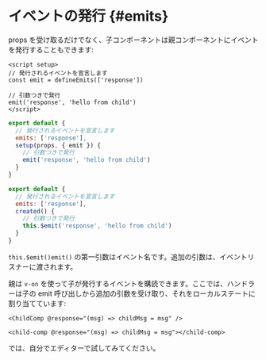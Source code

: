 # イベントの発行 {#emits}

props を受け取るだけでなく、子コンポーネントは親コンポーネントにイベントを発行することもできます:

<div class="composition-api">
<div class="sfc">

```vue
<script setup>
// 発行されるイベントを宣言します
const emit = defineEmits(['response'])

// 引数つきで発行
emit('response', 'hello from child')
</script>
```

</div>

<div class="html">

```js
export default {
  // 発行されるイベントを宣言します
  emits: ['response'],
  setup(props, { emit }) {
    // 引数つきで発行
    emit('response', 'hello from child')
  }
}
```

</div>

</div>

<div class="options-api">

```js
export default {
  // 発行されるイベントを宣言します
  emits: ['response'],
  created() {
    // 引数つきで発行
    this.$emit('response', 'hello from child')
  }
}
```

</div>

<span class="options-api">`this.$emit()`</span><span class="composition-api">`emit()`</span> の第一引数はイベント名です。追加の引数は、イベントリスナーに渡されます。

親は `v-on` を使って子が発行するイベントを購読できます。ここでは、ハンドラーは子の emit 呼び出しから追加の引数を受け取り、それをローカルステートに割り当てています:

<div class="sfc">

```vue-html
<ChildComp @response="(msg) => childMsg = msg" />
```

</div>
<div class="html">

```vue-html
<child-comp @response="(msg) => childMsg = msg"></child-comp>
```

</div>

では、自分でエディターで試してみてください。
